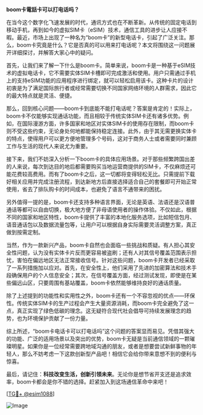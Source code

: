 **boom卡電話卡可以打电话吗？**

在当今这个数字化飞速发展的时代，通讯方式也在不断革新。从传统的固定电话到移动手机，再到如今的虚拟SIM卡（eSIM）技术，通信工具的进步让人应接不暇。最近，市场上出现了一种名为“boom卡”的新型电话卡，引起了广泛关注。那么，boom卡究竟是什么？它是否真的可以用来打电话呢？本文将围绕这一问题展开详细探讨，并解答大家心中的疑问。

首先，让我们来了解一下什么是boom卡。简单来说，boom卡是一种基于eSIM技术的虚拟电话卡，它不需要实体SIM卡槽即可完成激活和使用。用户只需通过手机上的支持eSIM功能的应用程序进行绑定，就可以轻松启用该卡。这种卡片的设计初衷是为了满足国际旅行者或经常需要切换不同国家网络环境的人群需求，因此它的最大特点就是灵活、便捷。

那么，回到核心问题——boom卡到底能不能打电话呢？答案是肯定的！实际上，boom卡不仅能够实现通话功能，而且相较于传统实体SIM卡还有诸多优势。例如，在国际漫游方面，许多国家和地区对实体SIM卡的使用存在限制，而boom卡则不受这些约束，无论身处何地都能保持稳定连接。此外，由于其无需更换实体卡的特点，使得用户可以更方便地管理多个号码，这对于商务人士或者需要同时兼顾工作与生活的现代人来说尤为重要。

接下来，我们不妨深入分析一下boom卡的具体应用场景。对于那些频繁跨国出差的人来说，每次到达目的地后都需要购买当地运营商提供的SIM卡，不仅麻烦还可能花费较高费用。而有了boom卡之后，这一切都将变得轻松无比。只需提前下载好相关应用并完成注册流程，到达新地方后直接选择适合自己的套餐即可开始正常使用，省去了排队购卡的时间成本，也避免了语言不通带来的困扰。

另外值得一提的是，boom卡还支持多种语言界面，无论是英语、法语还是汉语普通话等都可以自由切换，极大地方便了非母语使用者的操作体验。不仅如此，根据不同的国家和地区特性，boom卡提供了丰富的本地化服务选项，比如短信包月、语音通话包以及数据流量包等，让用户可以根据自身实际需要灵活调整方案，真正做到按需定制。

当然，作为一款新兴产品，boom卡自然也会面临一些挑战和质疑。有人担心其安全性问题，认为没有实体卡片反而更容易被盗刷；还有人对其信号覆盖范围表示担忧，害怕在偏远地区无法正常接收信号。针对这些问题，boom卡开发者已经采取了一系列措施加以应对。首先，在安全性上，他们采用了先进的加密算法和技术手段确保用户的个人信息安全；其次，在信号覆盖方面，经过测试发现，即使是在某些偏远山区，只要周围有基站覆盖，boom卡依然能够维持良好的通话质量。

除了上述提到的功能性和实用性之外，boom卡还有一个不容忽视的优点——环保性。传统实体SIM卡的生产过程会产生大量资源消耗，而boom卡完全避免了这一点，真正实现了绿色低碳的理念。这无疑符合现代社会倡导可持续发展理念的趋势，也为环境保护贡献了一份力量。

综上所述，“boom卡电话卡可以打电话吗”这个问题的答案显而易见。凭借其强大的功能、广泛的适用场景以及突出的优势，boom卡无疑是当前通信领域的一颗璀璨明星。如果你是一位经常需要跨地域沟通的朋友，或者是想要尝试新鲜事物的年轻人，那么不妨考虑一下这款创新型产品吧！相信它会给你带来意想不到的便利与惊喜。

最后，请记住：**科技改变生活，创新引领未来**。无论你是想节省开支还是追求效率，boom卡都会是你不错的选择。赶紧加入到这场通信革命中来吧！

[[TG💪+ @esim1088](https://t.me/s/esim1088)]

![Image](https://i.postimg.cc/4NQfJmqS/Snipaste-2025-05-13-00-14-12.png)